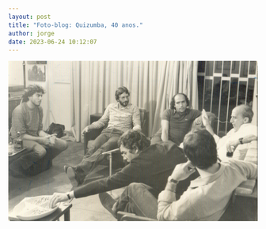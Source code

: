 ```yaml
---
layout: post
title: "Foto-blog: Quizumba, 40 anos."
author: jorge
date: 2023-06-24 10:12:07
---
```


![1983, TVE-RS, Quizumba Especial entrevista Millôr Fernandes. Uma das primeiras e raras entrevistas do Millôr para tv. Da esquerda para a direita, eu, Paulo Lima, Ivan Pinheiro Machado, Millôr. De costas, José Antônio Pinheiro Machado e Jorge Polydoro. Como quase todo acervo da TVE-RS, o programa se perdeu num incêndio poucos meses depois.](/uploads/captura-de-tela-2023-06-17-as-18.50.41.png)
